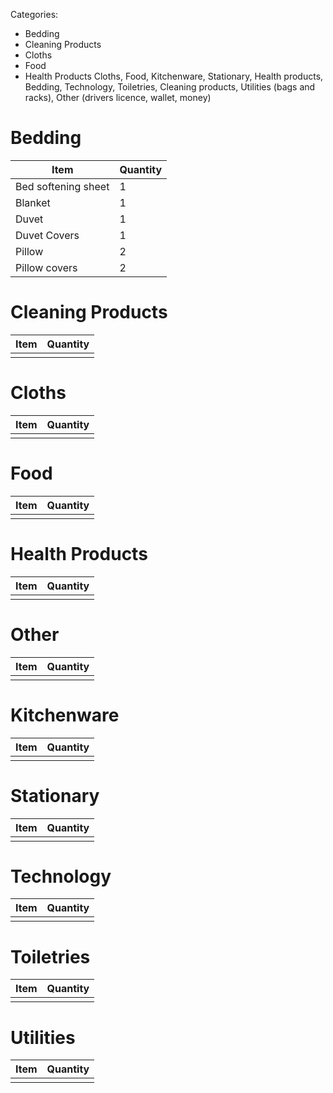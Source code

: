 
Categories:
- Bedding
- Cleaning Products
- Cloths
- Food
- Health Products
Cloths, Food, Kitchenware, Stationary, Health products, Bedding, Technology, Toiletries, Cleaning products, Utilities (bags and racks), Other (drivers licence, wallet, money)

# Bedding

| Item                | Quantity |
| ------------------- | -------- |
| Bed softening sheet | 1        |
| Blanket             | 1        |
| Duvet               | 1        |
| Duvet Covers        | 1        |
| Pillow              | 2        |
| Pillow covers       | 2        |

# Cleaning Products

| Item | Quantity |
| ---- | -------- |
|      |          |

# Cloths

| Item | Quantity |
| ---- | -------- |
|      |          |

# Food

| Item | Quantity |
| ---- | -------- |
|      |          |

# Health Products

| Item | Quantity |
| ---- | -------- |
|      |          |
# Other

| Item | Quantity |
| ---- | -------- |
|      |          |

# Kitchenware

| Item | Quantity |
| ---- | -------- |
|      |          |

# Stationary

| Item | Quantity |
| ---- | -------- |
|      |          |

# Technology

| Item | Quantity |
| ---- | -------- |
|      |          |

# Toiletries

| Item | Quantity |
| ---- | -------- |
|      |          |

# Utilities

| Item | Quantity |
| ---- | -------- |
|      |          |


